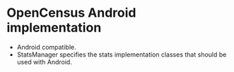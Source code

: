 OpenCensus Android implementation
======================================================

* Android compatible.
* StatsManager specifies the stats implementation classes that should be used
  with Android.
